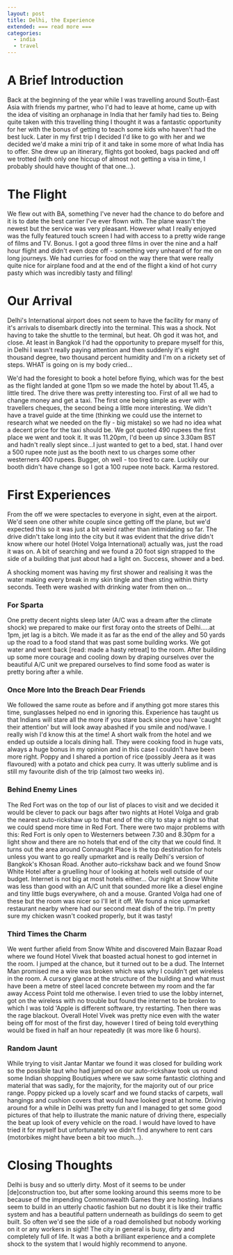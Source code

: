 ```yaml
---
layout: post
title: Delhi, the Experience
extended: === read more ===
categories:
  - india
  - travel
---
```


# A Brief Introduction
Back at the beginning of the year while I was travelling around South-East Asia with friends my partner, who I'd had to leave at home, came up with the idea of visiting an orphanage in India that her family had ties to. Being quite taken with this travelling thing I thought it was a fantastic opportunity for her with the bonus of getting to teach some kids who haven't had the best luck. Later in my first trip I decided I'd like to go with her and we decided we'd make a mini trip of it and take in some more of what India has to offer. She drew up an itinerary, flights got booked, bags packed and off we trotted (with only one hiccup of almost not getting a visa in time, I probably should have thought of that one...).

# The Flight
We flew out with BA, something I've never had the chance to do before and it is to date the best carrier I've ever flown with. The plane wasn't the newest but the service was very pleasant. However what I really enjoyed was the fully featured touch screen I had with access to a pretty wide range of films and TV. Bonus. I got a good three films in over the nine and a half hour flight and didn't even doze off - something very unheard of for me on long journeys. We had curries for food on the way there that were really quite nice for airplane food and at the end of the flight a kind of hot curry pasty which was incredibly tasty and filling!

# Our Arrival
Delhi's International airport does not seem to have the facility for many of it's arrivals to disembark directly into the terminal. This was a shock. Not having to take the shuttle to the terminal, but heat. Oh god it was hot, and close. At least in Bangkok I'd had the opportunity to prepare myself for this, in Delhi I wasn't really paying attention and then suddenly it's eight thousand degree, two thousand percent humidity and I'm on a rickety set of steps. WHAT is going on is my body cried...

We'd had the foresight to book a hotel before flying, which was for the best as the flight landed at gone 11pm so we made the hotel by about 11.45, a little tired. The drive there was pretty interesting too. First of all we had to change money and get a taxi. The first one being simple as ever with travellers cheques, the second being a little more interesting. We didn't have a travel guide at the time (thinking we could use the internet to research what we needed on the fly - big mistake) so we had no idea what a decent price for the taxi should be. We got quoted 490 rupees the first place we went and took it. It was 11.20pm, I'd been up since 3.30am BST and hadn't really slept since...I just wanted to get to a bed, stat. I hand over a 500 rupee note just as the booth next to us charges some other westerners 400 rupees. Bugger, oh well - too tired to care. Luckily our booth didn't have change so I got a 100 rupee note back. Karma restored.

# First Experiences
From the off we were spectacles to everyone in sight, even at the airport. We'd seen one other white couple since getting off the plane, but we'd expected this so it was just a bit weird rather than intimidating so far. The drive didn't take long into the city but it was evident that the drive didn't know where our hotel (Hotel Volga International) actually was, just the road it was on. A bit of searching and we found a 20 foot sign strapped to the side of a building that just about had a light on. Success, shower and a bed.

A shocking moment was having my first shower and realising it was the water making every break in my skin tingle and then sting within thirty seconds. Teeth were washed with drinking water from then on...

### For Sparta
One pretty decent nights sleep later (A/C was a dream after the climate shock) we prepared to make our first foray onto the streets of Delhi.....at 1pm, jet lag is a bitch. We made it as far as the end of the alley and 50 yards up the road to a food stand that was past some building works. We got water and went back [read: made a hasty retreat] to the room. After building up some more courage and cooling down by draping ourselves over the beautiful A/C unit we prepared ourselves to find some food as water is pretty boring after a while.

### Once More Into the Breach Dear Friends
We followed the same route as before and if anything got more stares this time, sunglasses helped no end in ignoring this. Experience has taught us that Indians will stare all the more if you stare back since you have 'caught their attention' but will look away abashed if you smile and nod/wave. I really wish I'd know this at the time! A short walk from the hotel and we ended up outside a locals dining hall. They were cooking food in huge vats, always a huge bonus in my opinion and in this case I couldn't have been more right. Poppy and I shared a portion of rice (possibly Jeera as it was flavoured) with a potato and chick pea curry. It was utterly sublime and is still my favourite dish of the trip (almost two weeks in).

### Behind Enemy Lines
The Red Fort was on the top of our list of places to visit and we decided it would be clever to pack our bags after two nights at Hotel Volga and grab the nearest auto-rickshaw up to that end of the city to stay a night so that we could spend more time in Red Fort. There were two major problems with this: Red Fort is only open to Westerners between 7.30 and 8.30pm for a light show and there are no hotels that end of the city that we could find. It turns out the area around Connaught Place is the top destination for hotels unless you want to go really upmarket and is really Delhi's version of Bangkok's Khosan Road. Another auto-rickshaw back and we found Snow White Hotel after a gruelling hour of looking at hotels well outside of our budget. Internet is not big at most hotels either... Our night at Snow White was less than good with an A/C unit that sounded more like a diesel engine and tiny little bugs everywhere, oh and a mouse. Granted Volga had one of these but the room was nicer so I'll let it off. We found a nice upmarket restaurant nearby where had our second meat dish of the trip. I'm pretty sure my chicken wasn't cooked properly, but it was tasty!

### Third Times the Charm
We went further afield from Snow White and discovered Main Bazaar Road where we found Hotel Vivek that boasted actual honest to god internet in the room. I jumped at the chance, but it turned out to be a dud. The Internet Man promised me a wire was broken which was why I couldn't get wireless in the room. A cursory glance at the structure of the building and what must have been a metre of steel laced concrete between my room and the far away Access Point told me otherwise. I even tried to use the lobby internet, got on the wireless with no trouble but found the internet to be broken to which I was told 'Apple is different software, try restarting. Then there was the rage blackout. Overall Hotel Vivek was pretty nice even with the water being off for most of the first day, however I tired of being told everything would be fixed in half an hour repeatedly (it was more like 6 hours).

### Random Jaunt
While trying to visit Jantar Mantar we found it was closed for building work so the possible taut who had jumped on our auto-rickshaw took us round some Indian shopping Boutiques where we saw some fantastic clothing and material that was sadly, for the majority, for the majority out of our price range. Poppy picked up a lovely scarf and we found stacks of carpets, wall hangings and cushion covers that would have looked great at home. Driving around for a while in Delhi was pretty fun and I managed to get some good pictures of that help to illustrate the manic nature of driving there, especially the beat up look of every vehicle on the road. I would have loved to have tried it for myself but unfortunately we didn't find anywhere to rent cars (motorbikes might have been a bit too much...).


# Closing Thoughts
Delhi is busy and so utterly dirty. Most of it seems to be under [de]construction too, but after some looking around this seems more to be because of the impending Commonwealth Games they are hosting. Indians seem to build in an utterly chaotic fashion but no doubt it is like their traffic system and has a beautiful pattern underneath as buildings do seem to get built. So often we'd see the side of a road demolished but nobody working on it or any workers in sight! The city in general is busy, dirty and completely full of life. It was a both a brilliant experience and a complete shock to the system that I would highly recommend to anyone.